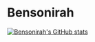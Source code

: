 # Bensonirah
[![Bensonirah's GitHub stats](https://github-readme-stats.vercel.app/api?username=bensonirah&show_icons)](https://github.com/anuraghazra/github-readme-stats)
